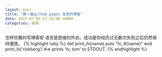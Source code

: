 ```yaml
---
layout: post
title: "第一篇github pages 发表的博客"
date: 2017-07-03 17:24:48 +0800
categories: 呢喃
---
```

怎样优雅的写博客呢
  语言是思维的外衣。成功是你经历过无数次失败之后仍然保持激情。
{% highlight ruby %}
def print_hi(name)
   puts "hi, #{name}"
end
print_hi('rickberg')
#=> prints 'hi, tom' to STDOUT.
{% endhighlight %}
